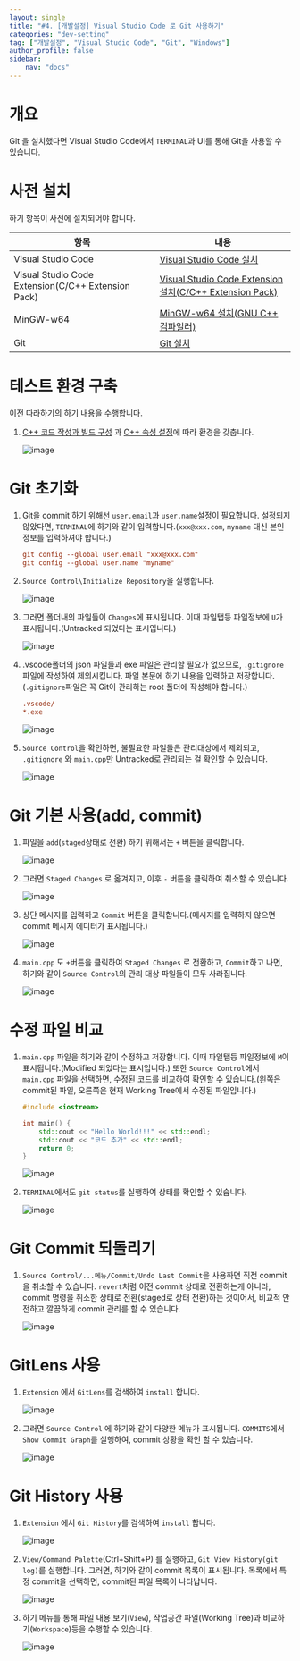 ```yaml
---
layout: single
title: "#4. [개발설정] Visual Studio Code 로 Git 사용하기"
categories: "dev-setting"
tag: ["개발설정", "Visual Studio Code", "Git", "Windows"]
author_profile: false
sidebar: 
    nav: "docs"
---
```


# 개요
Git 을 설치했다면 Visual Studio Code에서 `TERMINAL`과 UI를 통해 Git을 사용할 수 있습니다.

# 사전 설치

하기 항목이 사전에 설치되어야 합니다.

|항목|내용|
|--|--|
|Visual Studio Code|[Visual Studio Code 설치](https://tango1202.github.io/dev-setting/dev-vscode-cpp/#visual-studio-code-%EC%84%A4%EC%B9%98)|
|Visual Studio Code Extension(C/C++ Extension Pack)|[Visual Studio Code Extension 설치(C/C++ Extension Pack)](https://tango1202.github.io/dev-setting/dev-vscode-cpp/#visual-studio-code-extension-%EC%84%A4%EC%B9%98cc-extension-pack)|
|MinGW-w64|[MinGW-w64 설치(GNU C++ 컴파일러)](https://tango1202.github.io/dev-setting/dev-vscode-cpp/#mingw-w64-%EC%84%A4%EC%B9%98gnu-c-%EC%BB%B4%ED%8C%8C%EC%9D%BC%EB%9F%AC)|
|Git|[Git 설치](https://tango1202.github.io/dev-setting/dev-git/#git-%EC%84%A4%EC%B9%98)|

# 테스트 환경 구축

이전 따라하기의 하기 내용을 수행합니다.

1. [C++ 코드 작성과 빌드 구성](https://tango1202.github.io/dev-setting/dev-vscode-cpp/#c-%EC%BD%94%EB%93%9C-%EC%9E%91%EC%84%B1%EA%B3%BC-%EB%B9%8C%EB%93%9C-%EA%B5%AC%EC%84%B1) 과 [C++ 속성 설정](https://tango1202.github.io/dev-setting/dev-vscode-cpp/#c-%EC%86%8D%EC%84%B1-%EC%84%A4%EC%A0%95)에 따라 환경을 갖춥니다.

    ![image](https://github.com/tango1202/tango1202.github.io/assets/133472501/4ec139bc-e6b3-4183-92e2-d4090303a4bb)

# Git 초기화

1. Git을 commit 하기 위해선 `user.email`과 `user.name`설정이 필요합니다. 설정되지 않았다면, `TERMINAL`에 하기와 같이 입력합니다.(`xxx@xxx.com`, `myname` 대신 본인 정보를 입력하셔야 합니다.)

    ```ini
    git config --global user.email "xxx@xxx.com"
    git config --global user.name "myname"
    ```

2. `Source Control\Initialize Repository`을 실행합니다.

    ![image](https://github.com/tango1202/tango1202.github.io/assets/133472501/70cc9568-2997-45c5-9f79-f9b1b8cec90e)

3. 그러면 폴더내의 파일들이 `Changes`에 표시됩니다. 이때 파일탭등 파일정보에 `U`가 표시됩니다.(Untracked 되었다는 표시입니다.)

    ![image](https://github.com/tango1202/tango1202.github.io/assets/133472501/1da0a107-1f2b-41cb-817a-3c78e03f6759)

4. .vscode폴더의 json 파일들과 exe 파일은 관리할 필요가 없으므로, `.gitignore`파일에 작성하여 제외시킵니다. 파일 본문에 하기 내용을 입력하고 저장합니다.(`.gitignore`파일은 꼭 Git이 관리하는 root 폴더에 작성해야 합니다.)

    ```ini
    .vscode/
    *.exe
    ```

    ![image](https://github.com/tango1202/tango1202.github.io/assets/133472501/f4a5f3b1-d268-48e8-bf28-4b3ee46c25d0)

5. `Source Control`을 확인하면, 불필요한 파일들은 관리대상에서 제외되고, `.gitignore` 와 `main.cpp`만 Untracked로 관리되는 걸 확인할 수 있습니다.

    ![image](https://github.com/tango1202/tango1202.github.io/assets/133472501/2ef7af83-affe-433c-9e37-1fb0ec5db951)

# Git 기본 사용(add, commit)

1. 파일을 `add`(`staged`상태로 전환) 하기 위해서는 `+` 버튼을 클릭합니다.

    ![image](https://github.com/tango1202/tango1202.github.io/assets/133472501/6d8f5115-ffca-4b90-aeb0-29d661aff624)

2. 그러면 `Staged Changes` 로 옮겨지고, 이후 `-` 버튼을 클릭하여 취소할 수 있습니다.

    ![image](https://github.com/tango1202/tango1202.github.io/assets/133472501/9f5f1c0c-cc31-47c6-a8fa-f51f46749bd8)

3. 상단 메시지를 입력하고 `Commit` 버튼을 클릭합니다.(메시지를 입력하지 않으면 commit 메시지 에디터가 표시됩니다.) 

    ![image](https://github.com/tango1202/tango1202.github.io/assets/133472501/3dead880-0176-4534-99d4-1b6ed0bcaf74)

4. `main.cpp` 도 `+`버튼을 클릭하여 `Staged Changes` 로 전환하고, `Commit`하고 나면, 하기와 같이 `Source Control`의 관리 대상 파일들이 모두 사라집니다.

    ![image](https://github.com/tango1202/tango1202.github.io/assets/133472501/716c0a14-a9d0-47dc-ab52-b507b3416067)

# 수정 파일 비교

1. `main.cpp` 파일을 하기와 같이 수정하고 저장합니다. 이때 파일탭등 파일정보에 `M`이 표시됩니다.(Modified 되었다는 표시입니다.) 또한 `Source Control`에서 `main.cpp` 파일을 선택하면, 수정된 코드를 비교하여 확인할 수 있습니다.(왼쪽은 commit된 파일, 오른쪽은 현재 Working Tree에서 수정된 파일입니다.)

    ```cpp
    #include <iostream>

    int main() {
        std::cout << "Hello World!!!" << std::endl;
        std::cout << "코드 추가" << std::endl;
        return 0;
    }
    ```

    ![image](https://github.com/tango1202/tango1202.github.io/assets/133472501/686aeb29-5718-4d91-b427-653074625925)

2. `TERMINAL`에서도 `git status`를 실행하여 상태를 확인할 수 있습니다.

    ![image](https://github.com/tango1202/tango1202.github.io/assets/133472501/630c2699-2015-43cf-91d2-04f28811f06b)

# Git Commit 되돌리기

1. `Source Control/...메뉴/Commit/Undo Last Commit`을 사용하면 직전 commit을 취소할 수 있습니다. `revert`처럼 이전 commit 상태로 전환하는게 아니라, commit 명령을 취소한 상태로 전환(staged로 상태 전환)하는 것이어서, 비교적 안전하고 깔끔하게 commit 관리를 할 수 있습니다.

    ![image](https://github.com/tango1202/tango1202.github.io/assets/133472501/46162d79-2339-41fe-93f1-d76a456d0a29)

# GitLens 사용

1. `Extension` 에서 `GitLens`를 검색하여 `install` 합니다.

    ![image](https://github.com/tango1202/tango1202.github.io/assets/133472501/c75a61e2-26d4-4ad1-8e36-238c43838895)

2. 그러면 `Source Control` 에 하기와 같이 다양한 메뉴가 표시됩니다. `COMMITS`에서 `Show Commit Graph`를 실행하여, commit 상황을 확인 할 수 있습니다.

    ![image](https://github.com/tango1202/tango1202.github.io/assets/133472501/201aade6-1faf-40d4-98ea-fa9df780038e)


# Git History 사용

1. `Extension` 에서 `Git History`를 검색하여 `install` 합니다.

    ![image](https://github.com/tango1202/tango1202.github.io/assets/133472501/4f63420c-e52e-4fd2-9bcd-59c48543a589)

2. `View/Command Palette`(Ctrl+Shift+P) 를 실행하고, `Git View History(git log)`를 실행합니다. 그러면, 하기와 같이 commit 목록이 표시됩니다. 목록에서 특정 commit을 선택하면, commit된 파일 목록이 나타납니다.

    ![image](https://github.com/tango1202/tango1202.github.io/assets/133472501/55f7eca5-9c7e-4647-9b91-10d3a8782d16)

3. 하기 메뉴를 통해 파일 내용 보기(`View`), 작업공간 파일(Working Tree)과 비교하기(`Workspace`)등을 수행할 수 있습니다.

    ![image](https://github.com/tango1202/tango1202.github.io/assets/133472501/8dc303f0-7244-449b-9c3f-53d62c44696e)




